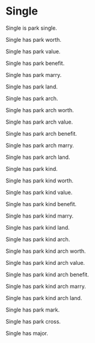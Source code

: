 # Single

Single is park single.

Single has park worth.

Single has park value.

Single has park benefit.

Single has park marry.

Single has park land.

Single has park arch.

Single has park arch worth.

Single has park arch value.

Single has park arch benefit.

Single has park arch marry.

Single has park arch land.

Single has park kind.

Single has park kind worth.

Single has park kind value.

Single has park kind benefit.

Single has park kind marry.

Single has park kind land.

Single has park kind arch.

Single has park kind arch worth.

Single has park kind arch value.

Single has park kind arch benefit.

Single has park kind arch marry.

Single has park kind arch land.

Single has park mark.

Single has park cross.

Single has major.